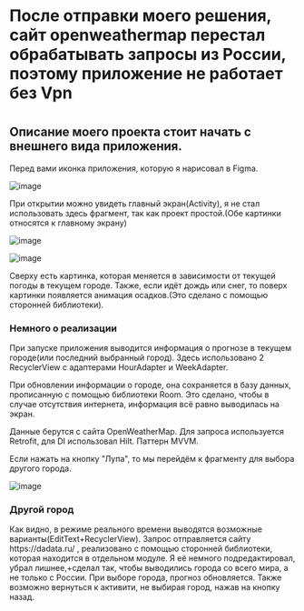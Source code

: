 <h1>После отправки моего решения, сайт openweathermap перестал обрабатывать запросы из России, поэтому приложение не работает без Vpn<h1>

<h2>Описание моего проекта стоит начать с внешнего вида приложения.</h2>

Перед вами иконка приложения, которую я нарисовал в Figma.

![image](https://user-images.githubusercontent.com/86302070/196767083-81b90f3f-9f3a-47b9-b45a-636c0ab10430.png)

При открытии можно увидеть главный экран(Activity), я не стал использовать здесь фрагмент, так как проект простой.(Обе картинки относятся к главному экрану)

![image](https://user-images.githubusercontent.com/86302070/196767897-6b5e7862-4144-469e-9010-9a79de55f7c5.png)

![image](https://user-images.githubusercontent.com/86302070/196767935-bf513a22-cec7-4696-ad39-02de1e493fb3.png)

<p>Сверху есть картинка, которая меняется в зависимости от текущей погоды в текущем городе. Также, если идёт дождь или снег, то поверх картинки появляется анимация осадков.(Это сделано с помощью сторонней библиотеки).</p>
<h3>Немного о реализации</h3>
При запуске приложения выводится информация о прогнозе в текущем городе(или последний выбранный город). Здесь использовано 2 RecyclerView с адаптерами HourAdapter и WeekAdapter. 
<p>При обновлении информации о городе, она сохраняется в базу данных, прописанную с помощью библиотеки Room. Это сделано, чтобы в случае отсутствия интернета, информация всё равно выводилась на экран.</p>
<p>Данные берутся с сайта OpenWeatherMap. Для запроса используется Retrofit, для DI использовал Hilt. Паттерн MVVM.</p> 
Если нажать на кнопку "Лупа", то мы перейдём к фрагменту для выбора другого города. 

![image](https://user-images.githubusercontent.com/86302070/196770512-17f7c353-b41a-4d75-b0cd-d1370d5a4024.png)

<h3>Другой город</h3>
Как видно, в режиме реального времени выводятся возможные варианты(EditText+RecyclerView). Запрос отправляется сайту https://dadata.ru/ , реализовано с помощью сторонней библиотеки, которая находится в отдельном модуле.
Я её немного подредактировал, убрал лишнее,+сделал так, чтобы выводились города со всего мира, а не только с России. При выборе города, прогноз обновляется. Также возможно вернуться к активити, не выбирая город, нажав на кнопку назад.
